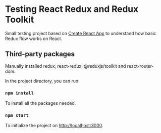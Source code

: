 # Testing React Redux and Redux Toolkit

Small testing project based on [Create React App](https://github.com/facebook/create-react-app) to understand how basic Redux flow works on React.

## Third-party packages

Manually installed redux, react-redux, @reduxjs/toolkit and react-router-dom.

In the project directory, you can run:

### `npm install`

To install all the packages needed.

### `npm start`

To initialize the project on [http://localhost:3000](http://localhost:3000).
